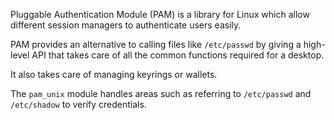 Pluggable Authentication Module (PAM) is a library for Linux which allow different session managers to authenticate users easily.

PAM provides an alternative to calling files like `/etc/passwd` by giving a high-level API that takes care of all the common functions required for a desktop.

It also takes care of managing keyrings or wallets.

The `pam_unix` module handles areas such as referring to `/etc/passwd` and `/etc/shadow` to verify credentials.
